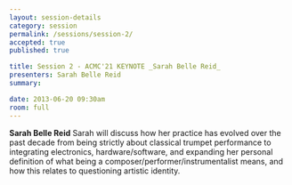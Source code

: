 ```yaml
---
layout: session-details
category: session
permalink: /sessions/session-2/
accepted: true
published: true 

title: Session 2 - ACMC'21 KEYNOTE _Sarah Belle Reid_
presenters: Sarah Belle Reid
summary:

date: 2013-06-20 09:30am
room: full
---
```


**Sarah Belle Reid**
Sarah will discuss how her practice has evolved over the past decade from being strictly about classical trumpet performance to integrating electronics, hardware/software, and expanding her personal definition of what being a composer/performer/instrumentalist means, and how this relates to questioning artistic identity.